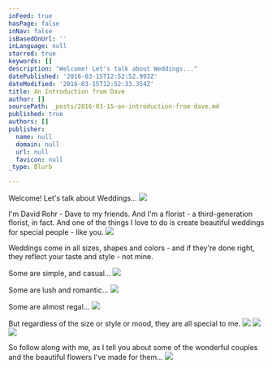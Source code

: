 ```yaml
---
inFeed: true
hasPage: false
inNav: false
isBasedOnUrl: ''
inLanguage: null
starred: true
keywords: []
description: "Welcome! Let's talk about Weddings..."
datePublished: '2016-03-15T12:52:52.993Z'
dateModified: '2016-03-15T12:52:33.354Z'
title: An Introduction from Dave
author: []
sourcePath: _posts/2016-03-15-an-introduction-from-dave.md
published: true
authors: []
publisher:
  name: null
  domain: null
  url: null
  favicon: null
_type: Blurb

---
```

Welcome! Let's talk about Weddings...
![](https://s3-us-west-2.amazonaws.com/the-grid-img/p/f5346d8f0786efb8f00806896a9e1a15bab1d917.jpg)

I'm David Rohr - Dave to my friends. And I'm a florist - a third-generation florist, in fact. And one of the things I love to do is create beautiful weddings for special people - like you.
![](https://s3-us-west-2.amazonaws.com/the-grid-img/p/be40912b76f533881e3c291d27a88cf2714b162d.jpg)

Weddings come in all sizes, shapes and colors - and if they're done right, they reflect your taste and style - not mine.

Some are simple, and casual...
![](https://s3-us-west-2.amazonaws.com/the-grid-img/p/153f8e9f76993b4264c6619651132685388f7c5e.png)

Some are lush and romantic...
![](https://s3-us-west-2.amazonaws.com/the-grid-img/p/fdd9960ebf388e2ba6577b6eafad3c4bfbb4f978.png)

Some are almost regal...
![](https://s3-us-west-2.amazonaws.com/the-grid-img/p/4187fa46c40733e09714da53a8a00b4ffc225469.png)

But regardless of the size or style or mood, they are all special to me.
![](https://s3-us-west-2.amazonaws.com/the-grid-img/p/7dbc72fb79a01610b409d1d832d2b365ffc52292.png)
![](https://s3-us-west-2.amazonaws.com/the-grid-img/p/3e8d2f0680e0e708241377e1df201237d7b63a3e.png)
![](https://s3-us-west-2.amazonaws.com/the-grid-img/p/011bf16d94d6b4be1ac4b68b17923e903138cf69.png)

So follow along with me, as I tell you about some of the wonderful couples and the beautiful flowers I've made for them...
![](https://the-grid-user-content.s3-us-west-2.amazonaws.com/01ff2b75-3ea7-484d-b8f5-cb6fa9383482.jpg)